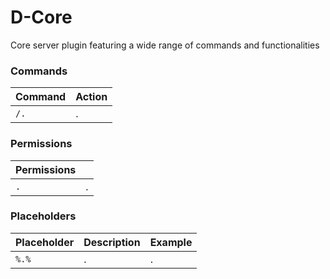 # D-Core
Core server plugin featuring a wide range of commands and functionalities


### Commands
| Command                        | Action                                                  |
|--------------------------------|:--------------------------------------------------------|
| `/.`                           | .                                                       |


### Permissions
| Permissions     |            |
|-----------------|:-----------|
| `.`             | .          |


### Placeholders
| Placeholder          | Description | Example |
|:---------------------|:------------|:--------|
| `%.%`                | .           | .       |
